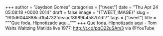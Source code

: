 
+++
author = "Jaydson Gomes"
categories = ["tweet"]
date = "Thu Apr 24 05:08:18 +0000 2014"
draft = false
image = "{TWEET_IMAGE}"
slug = "9f0d6044888cd1b4732fdeaacf8989b4587b1df7"
tags = ["tweet"]
title = """Que foda. Hipnotizado aqu..."""
+++
Que foda. Hipnotizado aqui - Tom Waits Waltzing Matilda live 1977: http://t.co/pqO22uSAm3 via @YouTube
